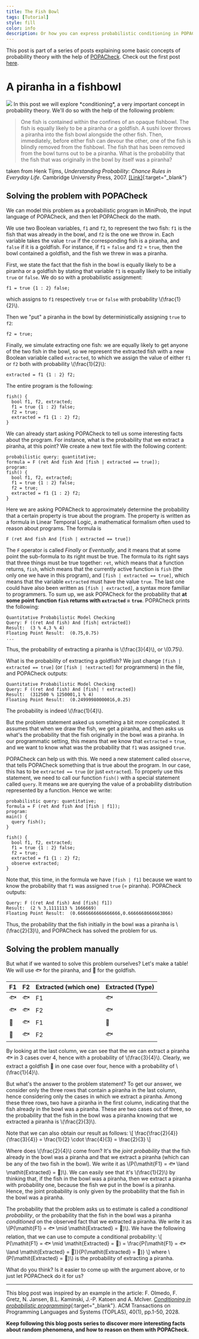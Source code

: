 ```yaml
---
title: The Fish Bowl
tags: [Tutorial]
style: fill
color: info
description: Or how you can express probabilistic conditioning in POPACheck
---
```


<script id="MathJax-script" async src="https://cdn.jsdelivr.net/npm/mathjax@3/es5/tex-chtml.js"></script>

This post is part of a series of posts explaining some basic concepts of probability theory with the help of [POPACheck](oppas).
Check out the first post [here](tutorial-get-started).


# A piranha in a fishbowl

<img class="main-image illustration-right" src="/assets/pics/fishbowl.webp"/>
In this post we will explore *conditioning*, a very important concept in probability theory.
We'll do so with the help of the following problem:

> One fish is contained within the confines of an opaque fishbowl. The fish is equally
> likely to be a piranha or a goldfish. A sushi lover throws a piranha into the fish
> bowl alongside the other fish. Then, immediately, before either fish can devour the
> other, one of the fish is blindly removed from the fishbowl. The fish that has been
> removed from the bowl turns out to be a piranha. What is the probability that the
> fish that was originally in the bowl by itself was a piranha?

taken from
Henk Tijms, *Understanding Probability: Chance Rules in Everyday Life*. Cambridge University Press, 2007. [[Link]](https://doi.org/10.1017/CBO9780511619052){:target="_blank"}


## Solving the problem with POPACheck

We can model this problem as a probabilistic program in MiniProb,
the input language of POPACheck,
and then let POPACheck do the math.

We use two Boolean variables, `f1` and `f2`, to represent the two fish:
`f1` is the fish that was already in the bowl, and `f2` is the one we throw in.
Each variable takes the value `true` if the corresponding fish is a piranha,
and `false` if it is a goldfish.
For instance, if `f1` = `false` and `f2` = `true`,
then the bowl contained a goldfish, and the fish we threw in was a piranha.

First, we state the fact that the fish in the bowl is equally likely to be a piranha or a goldfish
by stating that variable `f1` is equally likely to be initially `true` or `false`.
We do so with a probabilistic assignment:
```
f1 = true {1 : 2} false;
```
which assigns to `f1` respectively `true` or `false` with probability \\(\frac{1}{2}\\).

Then we "put" a piranha in the bowl by deterministically assigning `true` to `f2`:
```
f2 = true;
```

Finally, we simulate extracting one fish: we are equally likely to get anyone of the two fish in the bowl,
so we represent the extracted fish with a new Boolean variable called `extracted`,
to which we assign the value of either `f1` or `f2` both with probability \\(\frac{1}{2}\\):
```
extracted = f1 {1 : 2} f2;
```

The entire program is the following:
```
fish() {
  bool f1, f2, extracted;
  f1 = true {1 : 2} false;
  f2 = true;
  extracted = f1 {1 : 2} f2;
}
```

We can already start asking POPACheck to tell us some interesting facts about the program.
For instance, what is the probability that we extract a piranha, at this point?
We create a new text file with the following content:
```
probabilistic query: quantitative;
formula = F (ret And fish And [fish | extracted == true]);
program:
fish() {
  bool f1, f2, extracted;
  f1 = true {1 : 2} false;
  f2 = true;
  extracted = f1 {1 : 2} f2;
}
```
Here we are asking POPACheck to approximately determine the probability that a certain property is true about the program.
The property is written as a formula in Linear Temporal Logic,
a mathematical formalism often used to reason about programs.
The formula is
```
F (ret And fish And [fish | extracted == true])
```
The `F` operator is called *Finally* or *Eventually*, and it means that at some point the sub-formula to its right must be true.
The formula to its right says that three things must be true together:
`ret`, which means that a function returns,
`fish`, which means that the currently active function is `fish` (the only one we have in this program),
and `[fish | extracted == true]`, which means that the variable `extracted` must have the value `true`.
The last one could have also been written as `[fish | extracted]`, a syntax more familiar to programmers.
To sum up, we ask POPACheck for the probability that **at some point function `fish` returns with `extracted` = `true`**.
POPACheck prints the following:
```
Quantitative Probabilistic Model Checking
Query: F ((ret And fish) And [fish| extracted])
Result:  (3 % 4,3 % 4)
Floating Point Result:  (0.75,0.75)
...
```
Thus, the probability of extracting a piranha is \\(\frac{3}{4}\\), or \\(0.75\\).

What is the probability of extracting a goldfish?
We just change `[fish | extracted == true]` (or `[fish | !extracted]` for programmers) in the file,
and POPACheck outputs:
```
Quantitative Probabilistic Model Checking
Query: F ((ret And fish) And [fish| ! extracted])
Result:  (312500 % 1250001,1 % 4)
Floating Point Result:  (0.24999980000016,0.25)
```
The probability is indeed \\(\frac{1}{4}\\).


But the problem statement asked us something a bit more complicated.
It assumes that when we draw the fish, we get a piranha,
and then asks us what's the probability that the fish originally in the bowl was a piranha.
In our programmatic setting, this means that we know that `extracted` = `true`,
and we want to know what was the probability that `f1` was assigned `true`.

POPACheck can help us with this.
We need a new statement called `observe`, that tells POPACheck something that is true about the program.
In our case, this has to be `extracted == true` (or just `extracted`).
To properly use this statement, we need to call our function `fish()` with a special statement called `query`.
It means we are querying the value of a probability distribution represented by a function.
Hence we write:
```
probabilistic query: quantitative;
formula = F (ret And fish And [fish | f1]);
program:
main() {
  query fish();
}

fish() {
  bool f1, f2, extracted;
  f1 = true {1 : 2} false;
  f2 = true;
  extracted = f1 {1 : 2} f2;
  observe extracted;
}
```
Note that, this time, in the formula we have `[fish | f1]` because we want to know the probability that `f1` was assigned `true` (= piranha).
POPACheck outputs:
```
Query: F ((ret And fish) And [fish| f1])
Result:  (2 % 3,1111113 % 1666669)
Floating Point Result:  (0.6666666666666666,0.6666668666663866)
```
Thus, the probability that the fish initially in the bowl was a piranha is \\(\frac{2}{3}\\),
and POPACheck has solved the problem for us.


## Solving the problem manually

But what if we wanted to solve this problem ourselves?
Let's make a table!
We will use 🐟 for the piranha, and 🐠 for the goldfish.

| F1 | F2 | Extracted (which one) | Extracted (Type) |
|----|----|-----------------------|------------------|
| 🐟  | 🐟  | F1                    | 🐟                |
| 🐟  | 🐟  | F2                    | 🐟                |
| 🐠  | 🐟  | F1                    | 🐠                |
| 🐠  | 🐟  | F2                    | 🐟                |

By looking at the last column, we can see that the we can extract a piranha 🐟 in 3 cases over 4, hence with a probability of \\(\frac{3}{4}\\).
Clearly, we extract a goldfish 🐠 in one case over four, hence with a probability of \\(\frac{1}{4}\\).

But what's the answer to the problem statement?
To get our answer, we consider only the three rows that contain a piranha in the last column,
hence considering only the cases in which we extract a piranha.
Among these three rows, two have a piranha in the first column, indicating that the fish already in the bowl was a piranha.
These are two cases out of three, so the probability that the fish in the bowl was a piranha knowing that we extracted a piranha is \\(\frac{2}{3}\\).

Note that we can also obtain our result as follows:
\\[
\frac{\frac{2}{4}}{\frac{3}{4}} = \frac{1}{2} \cdot \frac{4}{3} = \frac{2}{3}
\\]

Where does \\(\frac{2}{4}\\) come from?
It's the *joint probability* that the fish already in the bowl was a piranha and that we extract a piranha (which can be any of the two fish in the bowl).
We write it as \\(P(\mathit{F1} = 🐟 \land \mathit{Extracted} = 🐠)\\).
We can easily see that it's \\(\frac{1}{2}\\) by thinking that, if the fish in the bowl was a piranha, then we extract a piranha with probability one, because the fish we put in the bowl is a piranha.
Hence, the joint probability is only given by the probability that the fish in the bowl was a piranha.

The probability that the problem asks us to estimate is called a *conditional probability*,
or the probability that the fish in the bowl was a piranha *conditioned* on the observed fact that we extracted a piranha.
We write it as \\(P(\mathit{F1} = 🐟 \mid \mathit{Extracted} = 🐠)\\).
We have the following relation, that we can use to compute a conditional probability:
\\[
P(\mathit{F1} = 🐟 \mid \mathit{Extracted} = 🐠) = \frac{P(\mathit{F1} = 🐟 \land \mathit{Extracted} = 🐠)}{P(\mathit{Extracted} = 🐠)}
\\]
where \\(P(\mathit{Extracted} = 🐠)\\) is the probability of extracting a piranha.

What do you think? Is it easier to come up with the argument above, or to just let POPACheck do it for us?

---

This blog post was inspired by an example in the article:
F. Olmedo, F. Gretz, N. Jansen, B.L. Kaminski, J.-P. Katoen and A. McIver. [*Conditioning in probabilistic programming*](https://doi.org/10.1145/3156018){:target="_blank"}. ACM Transactions on Programming Languages and Systems (TOPLAS), 40(1), pp.1-50, 2028.


**Keep following this blog posts series to discover more interesting facts about random phenomena,
and how to reason on them with POPACheck.**
